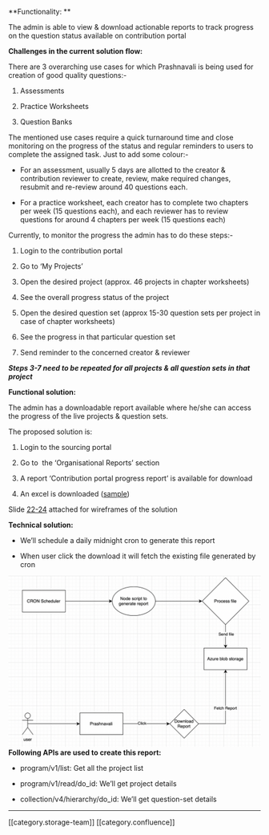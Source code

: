  **Functionality: ** 

The admin is able to view & download actionable reports to track progress on the question status available on contribution portal



 **Challenges in the current solution flow:** 

There are 3 overarching use cases for which Prashnavali is being used for creation of good quality questions:-


1. Assessments


1. Practice Worksheets


1. Question Banks





The mentioned use cases require a quick turnaround time and close monitoring on the progress of the status and regular reminders to users to complete the assigned task. Just to add some colour:-


* For an assessment, usually 5 days are allotted to the creator & contribution reviewer to create, review, make required changes, resubmit and re-review around 40 questions each.  


* For a practice worksheet, each creator has to complete two chapters per week (15 questions each), and each reviewer has to review questions for around 4 chapters per week (15 questions each)





Currently, to monitor the progress the admin has to do these steps:-


1. Login to the contribution portal


1. Go to ‘My Projects’


1. Open the desired project (approx. 46 projects in chapter worksheets)


1. See the overall progress status of the project


1. Open the desired question set (approx 15-30 question sets per project in case of chapter worksheets)


1. See the progress in that particular question set


1. Send reminder to the concerned creator & reviewer





 **_Steps 3-7 need to be repeated for all projects & all question sets in that project_** 



 **Functional solution:** 

The admin has a downloadable report available where he/she can access the progress of the live projects & question sets.

The proposed solution is:


1. Login to the sourcing portal


1. Go to  the ‘Organisational Reports’ section


1. A report ‘Contribution portal progress report’ is available for download


1. An excel is downloaded ([sample](https://docs.google.com/spreadsheets/d/1UtZQKNW9zeQ4QlV03ykD2OE6BG0t0QXq/edit?usp=sharing&ouid=109128788721314711672&rtpof=true&sd=true))



Slide [22-24](https://docs.google.com/presentation/d/13_KfHUE53_jqaGS6WBpDactC4b9KK7UT/edit#slide=id.g13681ada685_0_9) attached for wireframes of the solution



 **Technical solution:** 


* We’ll schedule a daily midnight cron to generate this report


* When user click the download it will fetch the existing file generated by cron







![](images/storage/image-20220721-011339.png) **Following APIs are used to create this report:** 


* program/v1/list: Get all the project list


* program/v1/read/do_id: We’ll get project details 


* collection/v4/hierarchy/do_id: We’ll get question-set details 





*****

[[category.storage-team]] 
[[category.confluence]] 
